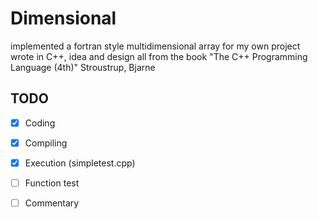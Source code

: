 # Dimensional

implemented a fortran style multidimensional array for my own project  
wrote in C++, idea and design all from the book "The C++ Programming Language (4th)" Stroustrup, Bjarne


## TODO
- [x] Coding
- [x] Compiling
- [x] Execution (simpletest.cpp)
- [ ] Function test
- [ ] Commentary


